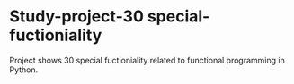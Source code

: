 # Study-project-30 special-fuctioniality

Project shows 30 special fuctioniality related to functional programming in Python.
